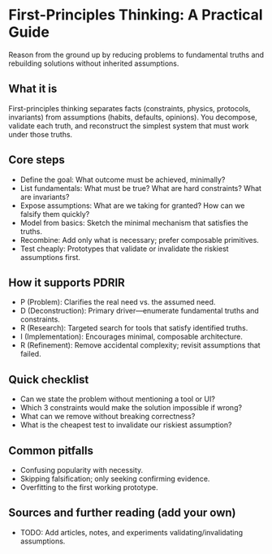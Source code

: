 # First-Principles Thinking: A Practical Guide

Reason from the ground up by reducing problems to fundamental truths and rebuilding solutions without inherited assumptions.

## What it is

First-principles thinking separates facts (constraints, physics, protocols, invariants) from assumptions (habits, defaults, opinions). You decompose, validate each truth, and reconstruct the simplest system that must work under those truths.

## Core steps

- Define the goal: What outcome must be achieved, minimally?
- List fundamentals: What must be true? What are hard constraints? What are invariants?
- Expose assumptions: What are we taking for granted? How can we falsify them quickly?
- Model from basics: Sketch the minimal mechanism that satisfies the truths.
- Recombine: Add only what is necessary; prefer composable primitives.
- Test cheaply: Prototypes that validate or invalidate the riskiest assumptions first.

## How it supports PDRIR

- P (Problem): Clarifies the real need vs. the assumed need.
- D (Deconstruction): Primary driver—enumerate fundamental truths and constraints.
- R (Research): Targeted search for tools that satisfy identified truths.
- I (Implementation): Encourages minimal, composable architecture.
- R (Refinement): Remove accidental complexity; revisit assumptions that failed.

## Quick checklist

- Can we state the problem without mentioning a tool or UI?
- Which 3 constraints would make the solution impossible if wrong?
- What can we remove without breaking correctness?
- What is the cheapest test to invalidate our riskiest assumption?

## Common pitfalls

- Confusing popularity with necessity.
- Skipping falsification; only seeking confirming evidence.
- Overfitting to the first working prototype.

## Sources and further reading (add your own)

- TODO: Add articles, notes, and experiments validating/invalidating assumptions.

